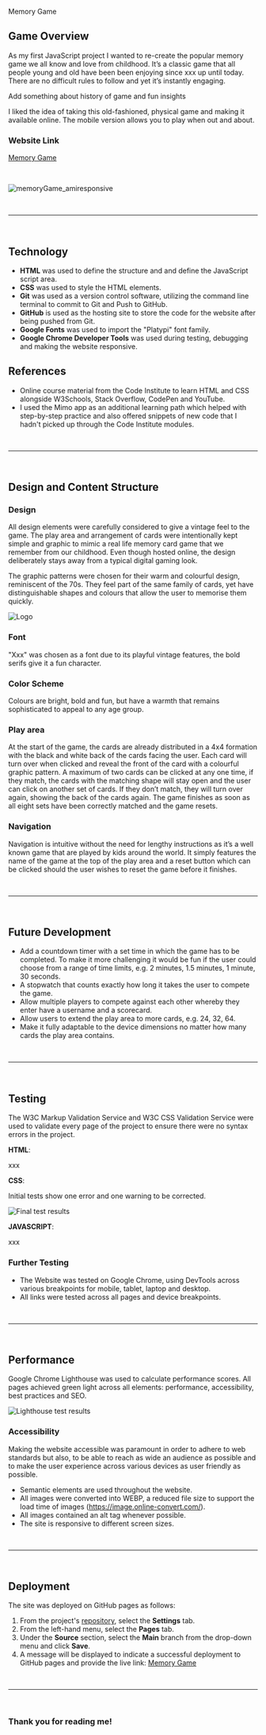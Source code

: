 Memory Game
## Game Overview

As my first JavaScript project I wanted to re-create the popular memory game we all know and love from childhood. It’s a classic game that all people young and old have been been enjoying since xxx up until today. There are no difficult rules to follow and yet it’s instantly engaging. 

Add something about history of game and fun insights 

I liked the idea of taking this old-fashioned, physical game and making it available online. The mobile version allows you to play when out and about. 

### Website Link
[Memory Game](https://clemencehuang.github.io/memoryGame/)

&nbsp;

![memoryGame_amiresponsive](assets/readme/logo/lmemoryGame_logo.png)

&nbsp;
***
&nbsp;

## Technology

-   **HTML** was used to define the structure and and define the JavaScript script area.  
-   **CSS** was used to style the HTML elements.
-   **Git** was used as a version control software, utilizing the command line terminal to commit to Git and Push to GitHub.
-   **GitHub** is used as the hosting site to store the code for the website after being pushed from Git.
-   **Google Fonts** was used to import the "Platypi" font family.
-   **Google Chrome Developer Tools** was used during testing, debugging and making the website responsive.

## References
  
-  Online course material from the Code Institute to learn HTML and CSS alongside W3Schools, Stack Overflow, CodePen and YouTube.
-  I used the Mimo app as an additional learning path which helped with step-by-step practice and also offered snippets of new code that I hadn't picked up through the Code Institute modules.

&nbsp;
***
&nbsp;

## Design and Content Structure

### Design
All design elements were carefully considered to give a vintage feel to the game. The play area and arrangement of cards were intentionally kept simple and graphic to mimic a real life memory card game that we remember from our childhood. Even though hosted online, the design deliberately stays away from a typical digital gaming look. 

The graphic patterns were chosen for their warm and colourful design, reminiscent of the 70s. They feel part of the same family of cards, yet have distinguishable shapes and colours that allow the user to memorise them quickly.  

![Logo](assets/readme/memoryGame_logo.png)

### Font
"Xxx" was chosen as a font due to its playful vintage features, the bold serifs give it a fun character. 

### Color Scheme
Colours are bright, bold and fun, but have a warmth that remains sophisticated to appeal to any age group. 

### Play area
At the start of the game, the cards are already distributed in a 4x4 formation with the black and white back of the cards facing the user. Each card will turn over when clicked and reveal the front of the card with a colourful graphic pattern. A maximum of two cards can be clicked at any one time, if they match, the cards with the matching shape will stay open and the user can click on another set of cards. If they don’t match, they will turn over again, showing the back of the cards again. The game finishes as soon as all eight sets have been correctly matched and the game resets.

### Navigation

Navigation is intuitive without the need for lengthy instructions as it’s a well known game that are played by kids around the world. It simply features the name of the game at the top of the play area and a reset button which can be clicked should the user wishes to reset the game before it finishes. 

&nbsp;
***
&nbsp;

## Future Development 


* Add a countdown timer with a set time in which the game has to be completed. To make it more challenging it would be fun if the user could choose from a range of time limits, e.g. 2 minutes, 1.5 minutes, 1 minute, 30 seconds. 
* A stopwatch that counts exactly how long it takes the user to compete the game. 
* Allow multiple players to compete against each other whereby they enter have a username and a scorecard. 
* Allow users to extend the play area to more cards, e.g. 24, 32, 64. 
* Make it fully adaptable to the device dimensions no matter how many cards the play area contains. 

&nbsp;
***
&nbsp;

## Testing

The W3C Markup Validation Service and W3C CSS Validation Service were used to validate every page of the project to ensure there were no syntax errors in the project.
    
**HTML**:

xxx

    
**CSS**:

Initial tests show one error and one warning to be corrected.

![Final test results](/validation/w3c_validator/errors_solved/project_1_css_solved.png)


**JAVASCRIPT**:

xxx


### Further Testing

-   The Website was tested on Google Chrome, using DevTools across various breakpoints for mobile, tablet, laptop and desktop.
-   All links were tested across all pages and device breakpoints.

&nbsp;
***
&nbsp;

## Performance

Google Chrome Lighthouse was used to calculate performance scores. All pages achieved green light across all elements: performance, accessibility, best practices and SEO.

![Lighthouse test results](/validation/lighthouse/project_1_index_lighthouse.png)

    
### Accessibility
Making the website accessible was paramount in order to adhere to web standards but also, to be able to reach as wide an audience as possible and to make the user experience across various devices as user friendly as possible.

* Semantic elements are used throughout the website.
* All images were converted into WEBP, a reduced file size to support the load time of images (https://image.online-convert.com/).
* All images contained an alt tag whenever possible.
* The site is responsive to different screen sizes.

&nbsp;
***
&nbsp;

## Deployment
The site was deployed on GitHub pages as follows:

1. From the project's [repository](https://github.com/clemencehuang/memoryGame.git), select the **Settings** tab.
2. From the left-hand menu, select the **Pages** tab.
3. Under the **Source** section, select the **Main** branch from the drop-down menu and click **Save**.
4. A message will be displayed to indicate a successful deployment to GitHub pages and provide the live link: [Memory Game](https://clemencehuang.github.io/memoryGame)

&nbsp;
***
&nbsp;


### Thank you for reading me!

